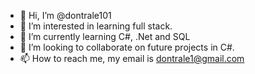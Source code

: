 - 👋 Hi, I’m @dontrale101
- 👀 I’m interested in learning full stack.
- 🌱 I’m currently learning C#, .Net and SQL
- 💞️ I’m looking to collaborate on future projects in C#.
- 📫 How to reach me, my email is dontrale1@gmail.com

<!---
dontrale101/dontrale101 is a ✨ special ✨ repository because its `README.md` (this file) appears on your GitHub profile.
You can click the Preview link to take a look at your changes.
--->
